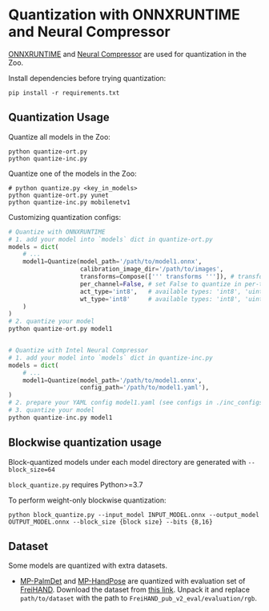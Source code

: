 # Quantization with ONNXRUNTIME and Neural Compressor

[ONNXRUNTIME](https://github.com/microsoft/onnxruntime) and [Neural Compressor](https://github.com/intel/neural-compressor) are used for quantization in the Zoo.

Install dependencies before trying quantization:
```shell
pip install -r requirements.txt
```

## Quantization Usage

Quantize all models in the Zoo:
```shell
python quantize-ort.py
python quantize-inc.py
```

Quantize one of the models in the Zoo:
```shell
# python quantize.py <key_in_models>
python quantize-ort.py yunet
python quantize-inc.py mobilenetv1
```

Customizing quantization configs:
```python
# Quantize with ONNXRUNTIME
# 1. add your model into `models` dict in quantize-ort.py
models = dict(
    # ...
    model1=Quantize(model_path='/path/to/model1.onnx',
                    calibration_image_dir='/path/to/images',
                    transforms=Compose([''' transforms ''']), # transforms can be found in transforms.py
                    per_channel=False, # set False to quantize in per-tensor style
                    act_type='int8',   # available types: 'int8', 'uint8'
                    wt_type='int8'     # available types: 'int8', 'uint8'
    )
)
# 2. quantize your model
python quantize-ort.py model1


# Quantize with Intel Neural Compressor
# 1. add your model into `models` dict in quantize-inc.py
models = dict(
    # ...
    model1=Quantize(model_path='/path/to/model1.onnx',
                    config_path='/path/to/model1.yaml'),
)
# 2. prepare your YAML config model1.yaml (see configs in ./inc_configs)
# 3. quantize your model
python quantize-inc.py model1
```

## Blockwise quantization usage

Block-quantized models under each model directory are generated with `--block_size=64`

`block_quantize.py` requires Python>=3.7

To perform weight-only blockwise quantization:

```shell
python block_quantize.py --input_model INPUT_MODEL.onnx --output_model OUTPUT_MODEL.onnx --block_size {block size} --bits {8,16}
```

## Dataset
Some models are quantized with extra datasets.
- [MP-PalmDet](../../models/palm_detection_mediapipe) and [MP-HandPose](../../models/handpose_estimation_mediapipe) are quantized with evaluation set of [FreiHAND](https://lmb.informatik.uni-freiburg.de/resources/datasets/FreihandDataset.en.html). Download the dataset from [this link](https://lmb.informatik.uni-freiburg.de/data/freihand/FreiHAND_pub_v2_eval.zip). Unpack it and replace `path/to/dataset` with the path to `FreiHAND_pub_v2_eval/evaluation/rgb`.
